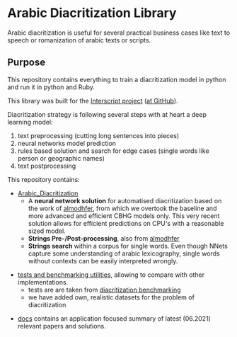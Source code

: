 # Arabic Diacritization Library
Arabic diacritization is useful for several practical business cases like text to speech or romanization of arabic texts or scripts.

## Purpose

This repository contains everything to train a diacritization model in python and run it in python and Ruby.

This library was built for the [Interscript project](https://www.interscript.com) ([at GitHub](https://github.com/secryst/secryst)).

Diacritization strategy is following several steps with at heart a deep learning model:
	
1. text preprocessing (cutting long sentences into pieces)
2. neural networks model prediction
3. rules based solution and search for edge cases (single words like person or geographic names)
4. text postprocessing
 
This repository contains: 
- [Arabic_Diacritization](https://github.com/interscript/arabic-diacritization/tree/master/Arabic_Diacritization "Arabic_Diacritization")  
	- A **neural network solution** for automatised diacritization based on the work of [almodhfer](https://github.com/almodhfer/Arabic_Diacritization), from which we overtook the baseline and more advanced and efficient CBHG models only. 
This very recent solution allows for efficient predictions on CPU's with a reasonable sized model.
	* **Strings Pre-/Post-processing**, also from [almodhfer](https://github.com/almodhfer/Arabic_Diacritization)
	* **Strings search** within a corpus for single words. Even though NNets capture some understanding of arabic lexicography, single words without contexts can be easily interpreted wrongly. 
* [tests and benchmarking utilities](https://github.com/interscript/arabic-diacritization/tree/master/tests-benchmarks), allowing to compare with other implementations. 
	* tests are are taken from [diacritization benchmarking](https://github.com/AliOsm/arabic-text-diacritization)
	* we have added own, realistic datasets for the problem of diacritization

- [docs](https://github.com/interscript/arabic-diacritization/tree/master/docs) contains an application focused summary of latest (06.2021) relevant papers and solutions.
